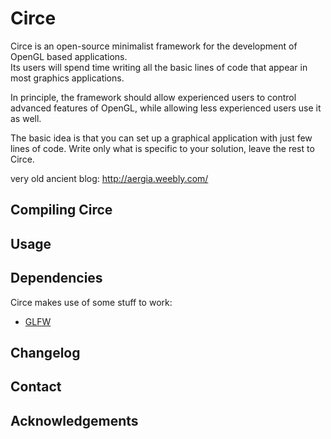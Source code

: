 # Circe

Circe is an open-source minimalist framework for the development of OpenGL based applications.  
Its users will spend time writing all the basic lines of code that appear in most graphics applications.

In principle, the framework should allow experienced users to control advanced features of OpenGL, 
while allowing less experienced users use it as well.

The basic idea is that you can set up a graphical application with just few lines of code. 
Write only what is specific to your solution, leave the rest to Circe.


very old ancient blog: http://aergia.weebly.com/

## Compiling Circe

## Usage

## Dependencies

Circe makes use of some stuff to work:

 - [GLFW](http://www.glfw.org)

## Changelog

## Contact

## Acknowledgements